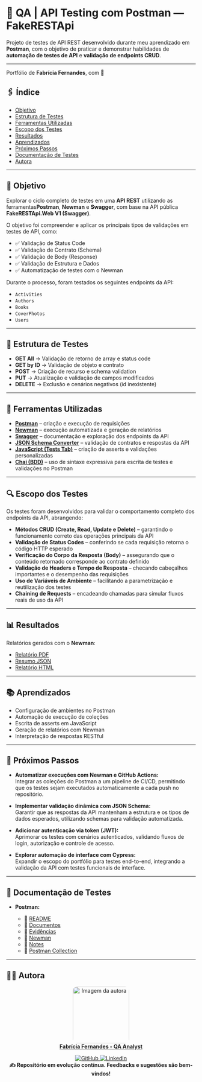 # 🧪 QA |  API Testing com Postman — FakeRESTApi

Projeto de testes de API REST desenvolvido durante meu aprendizado em **Postman**, com o objetivo de praticar e demonstrar habilidades de **automação de testes de API** e **validação de endpoints CRUD**.

---

Portfólio de **Fabrícia Fernandes**, com 💙

## 🖇️ Índice

- [Objetivo](#objetivo)
- [Estrutura de Testes](#estrutura-de-testes)
- [Ferramentas Utilizadas](#ferramentas-utilizadas)
- [Escopo dos Testes](#escopo-dos-testes)
- [Resultados](#resultados)
- [Aprendizados](#aprendizados)
- [Próximos Passos](#próximos-passos)
- [Documentação de Testes](#documentacao-de-testes)
- [Autora](#autora)

---

## 🎯 Objetivo

Explorar o ciclo completo de testes em uma **API REST** utilizando as ferramentas**Postman**, **Newman** e **Swagger**, com base na API pública **FakeRESTApi.Web V1 (Swagger)**.

O objetivo foi compreender e aplicar os principais tipos de validações em testes de API, como:

- ✅ Validação de Status Code
- ✅ Validação de Contrato (Schema)
- ✅ Validação de Body (Response)
- ✅ Validação de Estrutura e Dados
- ✅ Automatização de testes com o Newman

Durante o processo, foram testados os seguintes endpoints da API:

- `Activities`
- `Authors`
- `Books`
- `CoverPhotos`
- `Users`

---

## 🧩 Estrutura de Testes

- **GET All** → Validação de retorno de array e status code  
- **GET by ID** → Validação de objeto e contrato  
- **POST** → Criação de recurso e schema validation  
- **PUT** → Atualização e validação de campos modificados  
- **DELETE** → Exclusão e cenários negativos (id inexistente) 

---

## 🧰 Ferramentas Utilizadas

- [**Postman**](https://www.postman.com/) – criação e execução de requisições  
- [**Newman**](https://www.npmjs.com/package/newman) – execução automatizada e geração de relatórios  
- [**Swagger**](https://swagger.io/tools/swagger-ui/) – documentação e exploração dos endpoints da API  
- [**JSON Schema Converter**](https://www.liquid-technologies.com/online-json-to-schema-converter) – validação de contratos e respostas da API  
- [**JavaScript (Tests Tab)**](https://learning.postman.com/docs/writing-scripts/script-references/test-examples/) – criação de asserts e validações personalizadas  
- [**Chai (BDD)**](https://www.chaijs.com/api/bdd/) – uso de sintaxe expressiva para escrita de testes e validações no Postman  

---

## 🔍 Escopo dos Testes

Os testes foram desenvolvidos para validar o comportamento completo dos endpoints da API, abrangendo:

- **Métodos CRUD (Create, Read, Update e Delete)** – garantindo o funcionamento correto das operações principais da API  
- **Validação de Status Codes** – conferindo se cada requisição retorna o código HTTP esperado  
- **Verificação do Corpo da Resposta (Body)** – assegurando que o conteúdo retornado corresponde ao contrato definido  
- **Validação de Headers e Tempo de Resposta** – checando cabeçalhos importantes e o desempenho das requisições  
- **Uso de Variáveis de Ambiente** – facilitando a parametrização e reutilização dos testes  
- **Chaining de Requests** – encadeando chamadas para simular fluxos reais de uso da API

---

## 📊 Resultados

Relatórios gerados com o **Newman**:

- [Relatório PDF](./docs/postman-report.pdf)
- [Resumo JSON](./newman/test-summary.json)
- [Relatório HTML](./newman/newman-report.html)

---

## 📚 Aprendizados

- Configuração de ambientes no Postman
- Automação de execução de coleções
- Escrita de asserts em JavaScript
- Geração de relatórios com Newman
- Interpretação de respostas RESTful

---

## 🧠 Próximos Passos

- **Automatizar execuções com Newman e GitHub Actions:**  
  Integrar as coleções do Postman a um pipeline de CI/CD, permitindo que os testes sejam executados automaticamente a cada push no repositório.

- **Implementar validação dinâmica com JSON Schema:**  
  Garantir que as respostas da API mantenham a estrutura e os tipos de dados esperados, utilizando schemas para validação automatizada.

- **Adicionar autenticação via token (JWT):**  
  Aprimorar os testes com cenários autenticados, validando fluxos de login, autorização e controle de acesso.

- **Explorar automação de interface com Cypress:**  
  Expandir o escopo do portfólio para testes end-to-end, integrando a validação da API com testes funcionais de interface.

---

## 📄 Documentação de Testes

- **Postman:**

  - 🔹 [README](./README.md)
  - 🔹 [Documentos](./docs/postman-report.pdf)
  - 🔹 [Evidências](./evidence/)
  - 🔹 [Newman](./newman/)
  - 🔹 [Notes](./notes/)
  - 🔹 [Postman Collection](./postman-collection/)
  
---

## 👩‍💻 Autora
<a href="https://www.linkedin.com/in/fabriciafernandes/" target="_blank">
  <p align="center">
    <img src="./" alt="Imagem da autora" width="150"; style="border-radius: 8%"/>
    <br/>
    <strong>Fabrícia Fernandes - QA Analyst</strong>
  </p>
</a>


<p align="center">
  <a href="https://github.com/Fabriciabli" target="_blank">
    <img src="https://img.shields.io/badge/GitHub-000?logo=github&logoColor=white" alt="GitHub"/>
  </a>
  <a href="https://www.linkedin.com/in/fabriciafernandes/" target="_blank">
    <img src="https://img.shields.io/badge/LinkedIn-0A66C2?logo=linkedin&logoColor=white" alt="LinkedIn"/>
  </a>
  <br/>
  <strong>✍️ Repositório em evolução contínua. Feedbacks e sugestões são bem-vindos!</strong>
</p>


